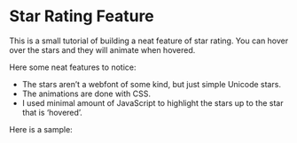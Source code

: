 # Star Rating Feature

This is a small tutorial of building a neat feature of star rating.
You can hover over the stars and they will animate when hovered. 

Here some neat features to notice:

* The stars aren’t a webfont of some kind, but just simple Unicode stars.
* The animations are done with CSS.
* I used minimal amount of JavaScript to highlight the stars up to the star that is ‘hovered’.

Here is a sample:
